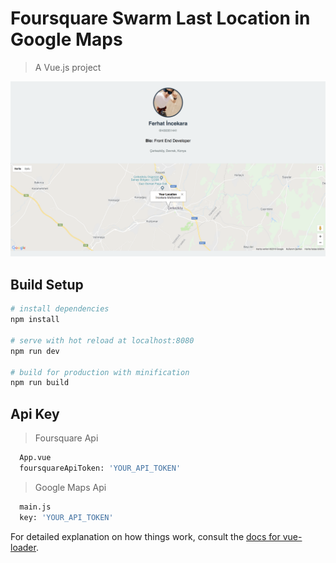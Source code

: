 # Foursquare Swarm Last Location in Google Maps

> A Vue.js project

![](https://github.com/F3RH47/vue-js-foursquare-swarm-last-location/blob/master/src/img/screen.png)

## Build Setup

``` bash
# install dependencies
npm install

# serve with hot reload at localhost:8080
npm run dev

# build for production with minification
npm run build
```

## Api Key

> Foursquare Api

``` bash
  App.vue
  foursquareApiToken: 'YOUR_API_TOKEN'
```

> Google Maps Api

``` bash
  main.js
  key: 'YOUR_API_TOKEN'
```

For detailed explanation on how things work, consult the [docs for vue-loader](http://vuejs.github.io/vue-loader).
